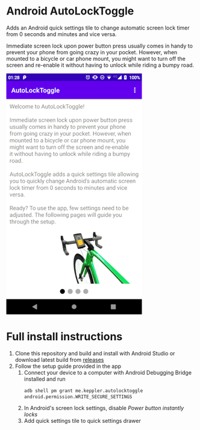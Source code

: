 # Android AutoLockToggle
Adds an Android quick settings tile to change automatic screen lock timer from 0 seconds and minutes and vice versa.

Immediate screen lock upon power button press usually comes in handy to prevent your phone from going crazy in your pocket. However, when mounted to a bicycle or car phone mount, you might want to turn off the screen and re-enable it without having to unlock while riding a bumpy road.

![Screenshot](screenshot.gif "App Screenshot")

# Full install instructions
1. Clone this repository and build and install with Android Studio or download latest build from [releases](../releases)
1. Follow the setup guide provided in the app
    1. Connect your device to a computer with Android Debugging Bridge installed and run
        ```
        adb shell pm grant me.keppler.autolocktoggle android.permission.WRITE_SECURE_SETTINGS
        ```
    1. In Android's screen lock settings, disable *Power button instantly locks*
    1. Add quick settings tile to quick settings drawer